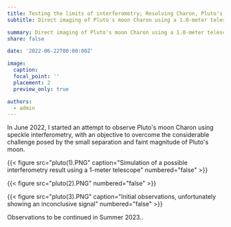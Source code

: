 ```yaml
---
title: Testing the limits of interferometry; Resolving Charon, Pluto's Moon
subtitle: Direct imaging of Pluto's moon Charon using a 1.0-meter telescope

summary: Direct imaging of Pluto's moon Charon using a 1.0-meter telescope
share: false

date: '2022-06-22T00:00:00Z'

image:
  caption: 
  focal_point: ''
  placement: 2
  preview_only: true

authors:
  - admin
---
```


In June 2022, I started an attempt to observe Pluto's moon Charon using speckle interferometry, with an objective to overcome the considerable challenge posed by the small separation and faint magnitude of Pluto's moon.

{{< figure src="pluto(1).PNG" caption="Simulation of a possible interferometry result using a 1-meter telescope" numbered="false" >}}

{{< figure src="pluto(2).PNG" numbered="false" >}}

{{< figure src="pluto(3).PNG" caption="Initial observations, unfortunately showing an inconclusive signal" numbered="false" >}}

Observations to be continued in Summer 2023..
